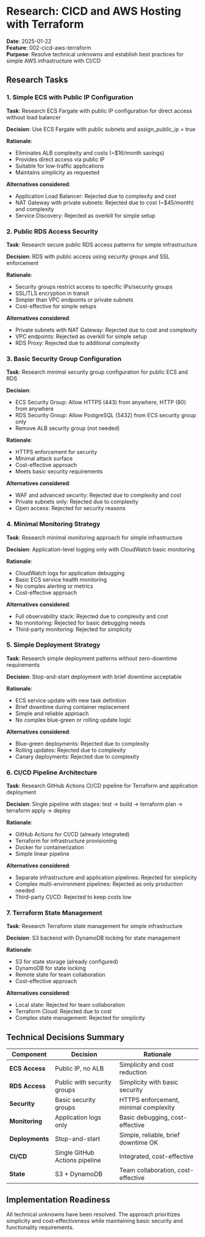 # Research: CICD and AWS Hosting with Terraform

**Date**: 2025-01-22  
**Feature**: 002-cicd-aws-terraform  
**Purpose**: Resolve technical unknowns and establish best practices for simple AWS infrastructure with CI/CD

## Research Tasks

### 1. Simple ECS with Public IP Configuration

**Task**: Research ECS Fargate with public IP configuration for direct access without load balancer

**Decision**: Use ECS Fargate with public subnets and assign_public_ip = true

**Rationale**: 
- Eliminates ALB complexity and costs (~$16/month savings)
- Provides direct access via public IP
- Suitable for low-traffic applications
- Maintains simplicity as requested

**Alternatives considered**:
- Application Load Balancer: Rejected due to complexity and cost
- NAT Gateway with private subnets: Rejected due to cost (~$45/month) and complexity
- Service Discovery: Rejected as overkill for simple setup

### 2. Public RDS Access Security

**Task**: Research secure public RDS access patterns for simple infrastructure

**Decision**: RDS with public access using security groups and SSL enforcement

**Rationale**:
- Security groups restrict access to specific IPs/security groups
- SSL/TLS encryption in transit
- Simpler than VPC endpoints or private subnets
- Cost-effective for simple setups

**Alternatives considered**:
- Private subnets with NAT Gateway: Rejected due to cost and complexity
- VPC endpoints: Rejected as overkill for simple setup
- RDS Proxy: Rejected due to additional complexity

### 3. Basic Security Group Configuration

**Task**: Research minimal security group configuration for public ECS and RDS

**Decision**: 
- ECS Security Group: Allow HTTPS (443) from anywhere, HTTP (80) from anywhere
- RDS Security Group: Allow PostgreSQL (5432) from ECS security group only
- Remove ALB security group (not needed)

**Rationale**:
- HTTPS enforcement for security
- Minimal attack surface
- Cost-effective approach
- Meets basic security requirements

**Alternatives considered**:
- WAF and advanced security: Rejected due to complexity and cost
- Private subnets only: Rejected due to complexity
- Open access: Rejected for security reasons

### 4. Minimal Monitoring Strategy

**Task**: Research minimal monitoring approach for simple infrastructure

**Decision**: Application-level logging only with CloudWatch basic monitoring

**Rationale**:
- CloudWatch logs for application debugging
- Basic ECS service health monitoring
- No complex alerting or metrics
- Cost-effective approach

**Alternatives considered**:
- Full observability stack: Rejected due to complexity and cost
- No monitoring: Rejected for basic debugging needs
- Third-party monitoring: Rejected for simplicity

### 5. Simple Deployment Strategy

**Task**: Research simple deployment patterns without zero-downtime requirements

**Decision**: Stop-and-start deployment with brief downtime acceptable

**Rationale**:
- ECS service update with new task definition
- Brief downtime during container replacement
- Simple and reliable approach
- No complex blue-green or rolling update logic

**Alternatives considered**:
- Blue-green deployments: Rejected due to complexity
- Rolling updates: Rejected due to complexity
- Canary deployments: Rejected due to complexity

### 6. CI/CD Pipeline Architecture

**Task**: Research GitHub Actions CI/CD pipeline for Terraform and application deployment

**Decision**: Single pipeline with stages: test → build → terraform plan → terraform apply → deploy

**Rationale**:
- GitHub Actions for CI/CD (already integrated)
- Terraform for infrastructure provisioning
- Docker for containerization
- Simple linear pipeline

**Alternatives considered**:
- Separate infrastructure and application pipelines: Rejected for simplicity
- Complex multi-environment pipelines: Rejected as only production needed
- Third-party CI/CD: Rejected to keep costs low

### 7. Terraform State Management

**Task**: Research Terraform state management for simple infrastructure

**Decision**: S3 backend with DynamoDB locking for state management

**Rationale**:
- S3 for state storage (already configured)
- DynamoDB for state locking
- Remote state for team collaboration
- Cost-effective approach

**Alternatives considered**:
- Local state: Rejected for team collaboration
- Terraform Cloud: Rejected due to cost
- Complex state management: Rejected for simplicity

## Technical Decisions Summary

| Component | Decision | Rationale |
|-----------|----------|-----------|
| **ECS Access** | Public IP, no ALB | Simplicity and cost reduction |
| **RDS Access** | Public with security groups | Simplicity with basic security |
| **Security** | Basic security groups | HTTPS enforcement, minimal complexity |
| **Monitoring** | Application logs only | Basic debugging, cost-effective |
| **Deployments** | Stop-and-start | Simple, reliable, brief downtime OK |
| **CI/CD** | Single GitHub Actions pipeline | Integrated, cost-effective |
| **State** | S3 + DynamoDB | Team collaboration, cost-effective |

## Implementation Readiness

All technical unknowns have been resolved. The approach prioritizes simplicity and cost-effectiveness while maintaining basic security and functionality requirements.
